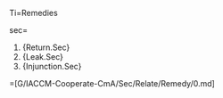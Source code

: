 Ti=Remedies

sec=<ol><li>{Return.Sec}<li>{Leak.Sec}<li>{Injunction.Sec}</ol>

=[G/IACCM-Cooperate-CmA/Sec/Relate/Remedy/0.md]
